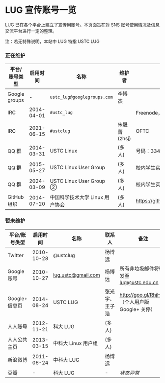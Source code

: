 ---
---

# LUG 宣传账号一览

LUG 已在各个平台上建立了宣传用账号。本页面旨在对 SNS 账号使用情况及信息交流平台进行一定的整理。

注：若无特殊说明，本站中 LUG 特指 USTC LUG

### 正在维护

| 平台/账号类型 | 启用时间   | 名称                            | 维护者       | 备注                         |
| ------------- | ---------- | ------------------------------- | ------------ | ---------------------------- |
| Google groups | -          | `ustc_lug@googlegroups.com`     | 李博杰       |                              |
| IRC           | 2014-04-01 | `#ustc_lug`                     |              | Freenode，已弃用             |
| IRC           | 2021-06-15 | `#ustclug`                      | 朱晟菁(zhsj) | OFTC                         |
| QQ 群         | 2014-03-31 | USTC Linux                      | (多人)       | 号码：334011318              |
| QQ 群         | 2015-05-27 | USTC Linux User Group           | (多人)       | 校内学生实名群(已满)         |
| QQ 群         | 2024-03-09 | USTC Linux User Group ②         | (多人)       | 校内学生实名群(新群)         |
| GitHub 组织   | 2014-07-20 | 中国科学技术大学 Linux 用户协会 | (多人)       | <https://github.com/ustclug> |

### 暂未维护

| 平台/账号类型  | 启用时间   | 名称                | 联系人         | 备注                                              |
| -------------- | ---------- | ------------------- | -------------- | ------------------------------------------------- |
| Twitter        | 2010-10-28 | @ustclug            | 杨博远         |                                                   |
| Google 账号    | 2010-10-27 | lug.ustc@gmail.com  | 杨博远         | 所有非垃圾邮件将转发至 lug@ustc.edu.cn            |
| Google+ 信息页 | 2014-08-24 | USTC LUG            | 张光宇、王子浩 | <http://goo.gl/RhjHSk>（个人用户版 Google+ 关停） |
| 人人账号       | 2012-11-21 | 科大 LUG            | (多人)         |                                                   |
| 人人公共主页   | 2013-03-15 | 中科大 Linux 用户组 | (多人)         |                                                   |
| 新浪微博       | 2011-06-24 | 中科大 LUG          | 杨博远         |                                                   |
| 豆瓣           | -          | 科大 LUG            | -              | _状态异常_                                        |
